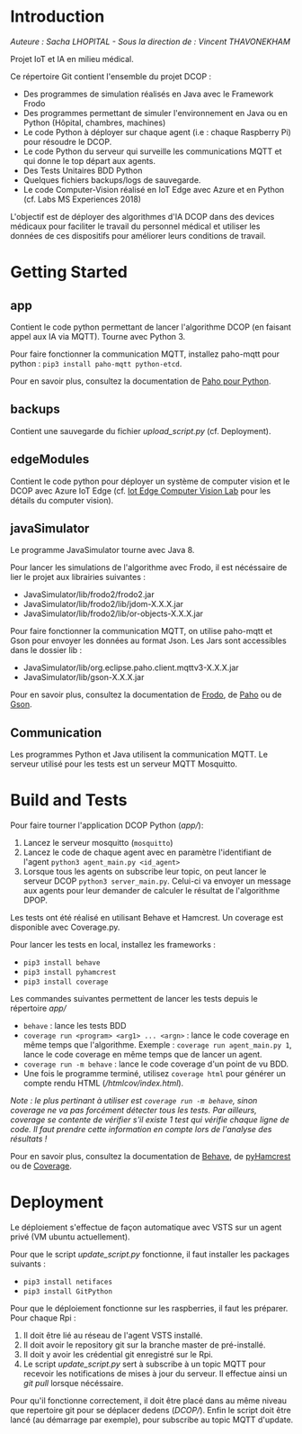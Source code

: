 # Introduction 

*Auteure : Sacha LHOPITAL - Sous la direction de : Vincent THAVONEKHAM*

Projet IoT et IA en milieu médical. 

Ce répertoire Git contient l'ensemble du projet DCOP : 

- Des programmes de simulation réalisés en Java avec le Framework Frodo
- Des programmes permettant de simuler l'environnement en Java ou en Python (Hôpital, chambres, machines) 
- Le code Python à déployer sur chaque agent (i.e : chaque Raspberry Pi) pour résoudre le DCOP.
- Le code Python du serveur qui surveille les communications MQTT et qui donne le top départ aux agents. 
- Des Tests Unitaires BDD Python
- Quelques fichiers backups/logs de sauvegarde.
- Le code Computer-Vision réalisé en IoT Edge avec Azure et en Python (cf. Labs MS Experiences 2018)

L'objectif est de déployer des algorithmes d'IA DCOP dans des devices médicaux pour faciliter le travail du personnel médical et utiliser les données de ces dispositifs pour améliorer leurs conditions de travail. 

# Getting Started

## app

Contient le code python permettant de lancer l'algorithme DCOP (en faisant appel aux IA via MQTT). Tourne avec Python 3.    

Pour faire fonctionner la communication MQTT, installez paho-mqtt pour python : 
`pip3 install paho-mqtt python-etcd`.

Pour en savoir plus, consultez la documentation de [Paho pour Python](https://pypi.python.org/pypi/paho-mqtt).

## backups

Contient une sauvegarde du fichier *upload_script.py* (cf. Deployment).

## edgeModules

Contient le code python pour déployer un système de computer vision et le DCOP avec Azure IoT Edge (cf. [Iot Edge Computer Vision Lab](./computer_vision/iot-edge-computer-vision-lab.md) pour les détails du computer vision).

## javaSimulator

Le programme JavaSimulator tourne avec Java 8. 

Pour lancer les simulations de l'algorithme avec Frodo, il est nécéssaire de lier le projet aux librairies suivantes : 
- JavaSimulator/lib/frodo2/frodo2.jar
- JavaSimulator/lib/frodo2/lib/jdom-X.X.X.jar
- JavaSimulator/lib/frodo2/lib/or-objects-X.X.X.jar

Pour faire fonctionner la communication MQTT, on utilise paho-mqtt et Gson pour envoyer les données au format Json. Les Jars sont accessibles dans le dossier lib : 
- JavaSimulator/lib/org.eclipse.paho.client.mqttv3-X.X.X.jar
- JavaSimulator/lib/gson-X.X.X.jar

Pour en savoir plus, consultez la documentation de [Frodo](https://frodo-ai.tech/), de [Paho](https://www.eclipse.org/paho/) ou de [Gson](https://github.com/google/gson).

## Communication

Les programmes Python et Java utilisent la communication MQTT. Le serveur utilisé pour les tests est un serveur MQTT Mosquitto. 

# Build and Tests

Pour faire tourner l'application DCOP Python (*app/*): 

1. Lancez le serveur mosquitto (`mosquitto`)
2. Lancez le code de chaque agent avec en paramètre l'identifiant de l'agent `python3 agent_main.py <id_agent>`
3. Lorsque tous les agents on subscribe leur topic, on peut lancer le serveur DCOP `python3 server_main.py`. 
Celui-ci va envoyer un message aux agents pour leur demander de calculer le résultat de l'algorithme DPOP.

Les tests ont été réalisé en utilisant Behave et Hamcrest. Un coverage est disponible avec Coverage.py.

Pour lancer les tests en local, installez les frameworks : 
- `pip3 install behave`
- `pip3 install pyhamcrest`
- `pip3 install coverage`

Les commandes suivantes permettent de lancer les tests depuis le répertoire *app/* 
- `behave` : lance les tests BDD
- `coverage run <program> <arg1> ... <argn>` : lance le code coverage en même temps que l'algorithme. 
Exemple : `coverage run agent_main.py 1`, lance le code coverage en même temps que de lancer un agent. 
- `coverage run -m behave` : lance le code coverage d'un point de vu BDD. 
- Une fois le programme terminé, utilisez `coverage html` pour générer un compte rendu HTML (*/htmlcov/index.html*). 

*Note : le plus pertinant à utiliser est `coverage run -m behave`, sinon coverage ne va pas forcément détecter tous les tests. 
Par ailleurs, coverage se contente de vérifier s'il existe 1 test qui vérifie chaque ligne de code. 
Il faut prendre cette information en compte lors de l'analyse des résultats !*

Pour en savoir plus, consultez la documentation de [Behave](https://behave.readthedocs.io/en/latest/index.html), de [pyHamcrest](https://pypi.python.org/pypi/PyHamcrest) ou de [Coverage](https://coverage.readthedocs.io/en/coverage-4.5.1/).


# Deployment

Le déploiement s'effectue de façon automatique avec VSTS sur un agent privé (VM ubuntu actuellement).

Pour que le script *update_script.py* fonctionne, il faut installer les packages suivants : 
- `pip3 install netifaces`
- `pip3 install GitPython`

Pour que le déploiement fonctionne sur les raspberries, il faut les préparer. Pour chaque Rpi : 

1. Il doit être lié au réseau de l'agent VSTS installé. 
2. Il doit avoir le repository git sur la branche master de pré-installé. 
3. Il doit y avoir les crédential git enregistré sur le Rpi.
4. Le script *update_script.py* sert à subscribe à un topic MQTT pour recevoir les notifications de mises à jour du serveur. Il effectue ainsi un *git pull* lorsque nécéssaire. 

Pour qu'il fonctionne correctement, il doit être placé dans au même niveau que repertoire git pour se déplacer dedens (*DCOP/*). Enfin le script doit être lancé (au démarrage par exemple), pour subscribe au topic MQTT d'update. 